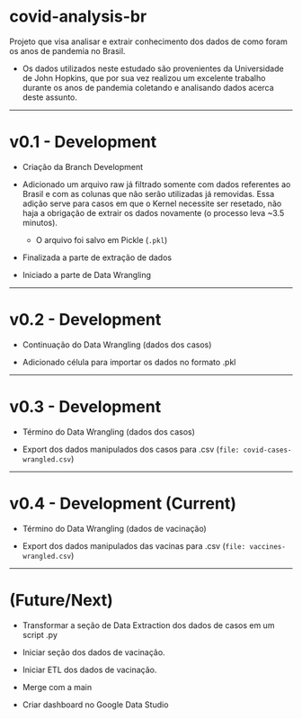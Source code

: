 # covid-analysis-br
Projeto que visa analisar e extrair conhecimento dos dados de como foram os anos de pandemia no Brasil.

* Os dados utilizados neste estudado são provenientes da Universidade de John Hopkins, que por sua vez realizou um excelente trabalho durante os anos de pandemia coletando e analisando dados acerca deste assunto.
___

# v0.1 - Development

* Criação da Branch Development

* Adicionado um arquivo raw já filtrado somente com dados referentes ao Brasil e com as colunas que não serão utilizadas já removidas. Essa adição serve para casos em que o Kernel necessite ser resetado, não haja a obrigação de extrair os dados novamente (o processo leva ~3.5 minutos).
    * O arquivo foi salvo em Pickle (`.pkl`)

* Finalizada a parte de extração de dados

* Iniciado a parte de Data Wrangling
____


# v0.2 - Development

* Continuação do Data Wrangling (dados dos casos)

* Adicionado célula para importar os dados no formato .pkl
___


# v0.3 - Development 

* Término do Data Wrangling (dados dos casos)

* Export dos dados manipulados dos casos para .csv (`file: covid-cases-wrangled.csv`)
___

# v0.4 - Development (Current)

* Término do Data Wrangling (dados de vacinação)

* Export dos dados manipulados das vacinas para .csv (`file: vaccines-wrangled.csv`)
___


# (Future/Next)

* Transformar a seção de Data Extraction dos dados de casos em um script .py

* Iniciar seção dos dados de vacinação.

* Iniciar ETL dos dados de vacinação.

* Merge com a main

* Criar dashboard no Google Data Studio